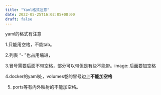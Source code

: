 ```yaml
---
title: "Yaml格式注意"
date: 2022-05-25T16:02:05+08:00
draft: false
---
```


yaml的格式有注意

1.只能用空格，不能tab。

2.列表 “- ”也占用缩进，

3.冒号需要后面不带空格，部分可以带但是有些不能带。image: 后面要加空格

4.docker的yaml处，volumes卷的冒号边上**不能加空格**

5. ports等有内外映射的不能加空格。
